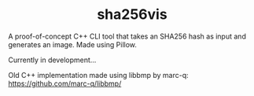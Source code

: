<h1 align="center">sha256vis</h1>
A proof-of-concept C++ CLI tool that takes an SHA256 hash as input and generates an image.
Made using Pillow.

Currently in development...

Old C++ implementation made using libbmp by marc-q: https://github.com/marc-q/libbmp/
